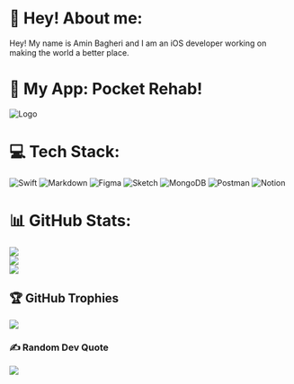 # 💫 Hey! About me:
Hey! My name is Amin Bagheri and I am an iOS developer working on making the world a better place.

# 🚀 My App: Pocket Rehab! [](https://pocketrehab.ca)

![Logo](https://github.com/bagheriamin/PocketRehab/blob/main/POCKET%20REHAB.png?raw=true)

# 💻 Tech Stack:
![Swift](https://img.shields.io/badge/swift-F54A2A?style=for-the-badge&logo=swift&logoColor=white) ![Markdown](https://img.shields.io/badge/markdown-%23000000.svg?style=for-the-badge&logo=markdown&logoColor=white) 	![Figma](https://img.shields.io/badge/figma-%23F24E1E.svg?style=for-the-badge&logo=figma&logoColor=white) ![Sketch](https://img.shields.io/badge/Sketch-FFB387?style=for-the-badge&logo=sketch&logoColor=black) ![MongoDB](https://img.shields.io/badge/MongoDB-%234ea94b.svg?style=for-the-badge&logo=mongodb&logoColor=white) ![Postman](https://img.shields.io/badge/Postman-FF6C37?style=for-the-badge&logo=postman&logoColor=white) ![Notion](https://img.shields.io/badge/Notion-%23000000.svg?style=for-the-badge&logo=notion&logoColor=white)
# 📊 GitHub Stats:
![](https://github-readme-stats.vercel.app/api?username=aminbagheridev&theme=dark&hide_border=false&include_all_commits=true&count_private=false)<br/>
![](https://github-readme-streak-stats.herokuapp.com/?user=aminbagheridev&theme=dark&hide_border=false)<br/>
![](https://github-readme-stats.vercel.app/api/top-langs/?username=aminbagheridev&theme=dark&hide_border=false&include_all_commits=true&count_private=false&layout=compact)

## 🏆 GitHub Trophies
![](https://github-profile-trophy.vercel.app/?username=aminbagheridev&theme=radical&no-frame=false&no-bg=true&margin-w=4)

### ✍️ Random Dev Quote
![](https://quotes-github-readme.vercel.app/api?type=horizontal&theme=gruvbox)
